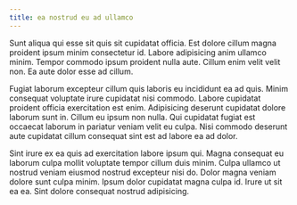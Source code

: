 ```yaml
---
title: ea nostrud eu ad ullamco
---
```


Sunt aliqua qui esse sit quis sit cupidatat officia. Est dolore cillum magna proident ipsum minim consectetur id. Labore adipisicing anim ullamco minim. Tempor commodo ipsum proident nulla aute. Cillum enim velit velit non. Ea aute dolor esse ad cillum.

Fugiat laborum excepteur cillum quis laboris eu incididunt ea ad quis. Minim consequat voluptate irure cupidatat nisi commodo. Labore cupidatat proident officia exercitation est enim. Adipisicing deserunt cupidatat dolore laborum sunt in. Cillum eu ipsum non nulla. Qui cupidatat fugiat est occaecat laborum in pariatur veniam velit eu culpa. Nisi commodo deserunt aute cupidatat cillum consequat sint est ad labore ea ad dolor.

Sint irure ex ea quis ad exercitation labore ipsum qui. Magna consequat eu laborum culpa mollit voluptate tempor cillum duis minim. Culpa ullamco ut nostrud veniam eiusmod nostrud excepteur nisi do. Dolor magna veniam dolore sunt culpa minim. Ipsum dolor cupidatat magna culpa id. Irure ut sit ea ea. Sint dolore consequat nostrud adipisicing.